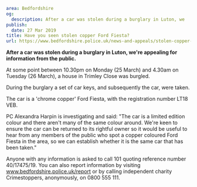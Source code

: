 ```yaml
area: Bedfordshire
og:
  description: After a car was stolen during a burglary in Luton, we
publish:
  date: 27 Mar 2019
title: Have you seen stolen copper Ford Fiesta?
url: https://www.bedfordshire.police.uk/news-and-appeals/stolen-copper-fiesta-march2019
```

**After a car was stolen during a burglary in Luton, we're appealing for information from the public.**

At some point between 10.30pm on Monday (25 March) and 4.30am on Tuesday (26 March), a house in Trimley Close was burgled.

During the burglary a set of car keys, and subsequently the car, were taken.

The car is a 'chrome copper' Ford Fiesta, with the registration number LT18 VEB.

PC Alexandra Harpin is investigating and said: "The car is a limited edition colour and there aren't many of the same colour around. We're keen to ensure the car can be returned to its rightful owner so it would be useful to hear from any members of the public who spot a copper coloured Ford Fiesta in the area, so we can establish whether it is the same car that has been taken."

Anyone with any information is asked to call 101 quoting reference number 40/17475/19. You can also report information by visiting www.bedfordshire.police.uk/report or by calling independent charity Crimestoppers, anonymously, on 0800 555 111.
